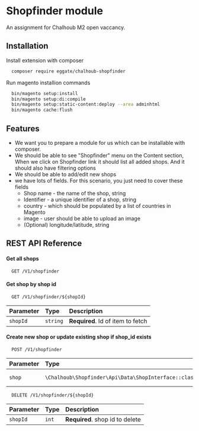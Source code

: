 
# Shopfinder module

An assignment for Chalhoub M2 open vaccancy.

## Installation

Install extension with composer

```bash
  composer require eggate/chalhoub-shopfinder
```
Run magento installion commands

```bash
  bin/magento setup:install
  bin/magento setup:di:compile
  bin/magento setup:static-content:deploy --area adminhtml
  bin/magento cache:flush
``` 

## Features

- We want you to prepare a module for us which can be installable with composer.
- We should be able to see "Shopfinder" menu on the Content section, When we click on Shopfinder link it should list all added shops. And it should also have filtering options
- We should be able to add/edit new shops
- we have lots of fields. For this scenario, you just need to cover these fields
  - Shop name - the name of the shop, string
  - Identifier - a unique identifier of a shop, string
  - country - which should be populated by a list of countries in Magento
  - image - user should be able to upload an image
  - (Optional) longitude/latitude, string



## REST API Reference

#### Get all shops

```http
  GET /V1/shopfinder
```

#### Get shop by shop id

```http
  GET /V1/shopfinder/${shopId}
```

| Parameter | Type     | Description                       |
| :-------- | :------- | :-------------------------------- |
| `shopId`      | `string` | **Required**. Id of item to fetch |

#### Create new shop or update existing shop if shop_id exists

```http
  POST /V1/shopfinder
```

| Parameter | Type     | Description                       |
| :-------- | :------- | :-------------------------------- |
| `shop`      | `\Chalhoub\Shopfinder\Api\Data\ShopInterface::class` | **Required**. shop object |

```http
  DELETE /V1/shopfinder/${shopId}
```

| Parameter | Type     | Description                       |
| :-------- | :------- | :-------------------------------- |
| `shopId`      | `int` | **Required**. shop id to delete |
